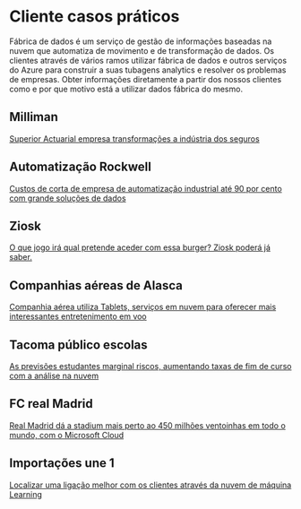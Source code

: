 <properties 
    pageTitle="Cliente casos práticos | Microsoft Azure" 
    description="Saiba mais sobre como alguns dos nossos clientes têm sido com a fábrica de dados do Azure." 
    services="data-factory" 
    documentationCenter="" 
    authors="sharonlo101" 
    manager="jhubbard" 
    editor="monicar"/>

<tags 
    ms.service="data-factory" 
    ms.workload="data-services" 
    ms.tgt_pltfrm="na" 
    ms.devlang="na" 
    ms.topic="article" 
    ms.date="09/20/2016" 
    ms.author="shlo"/>

# <a name="customer-case-studies"></a>Cliente casos práticos

Fábrica de dados é um serviço de gestão de informações baseadas na nuvem que automatiza de movimento e de transformação de dados. Os clientes através de vários ramos utilizar fábrica de dados e outros serviços do Azure para construir a suas tubagens analytics e resolver os problemas de empresas.  Obter informações diretamente a partir dos nossos clientes como e por que motivo está a utilizar dados fábrica do mesmo.

## <a name="milliman"></a>Milliman

[Superior Actuarial empresa transformações a indústria dos seguros](https://customers.microsoft.com/Pages/CustomerStory.aspx?recid=20096)

## <a name="rockwell-automation"></a>Automatização Rockwell

[Custos de corta de empresa de automatização industrial até 90 por cento com grande soluções de dados](https://customers.microsoft.com/Pages/CustomerStory.aspx?recid=18356)

## <a name="ziosk"></a>Ziosk

[O que jogo irá qual pretende aceder com essa burger? Ziosk poderá já saber.](https://customers.microsoft.com/Pages/CustomerStory.aspx?recid=18294)

## <a name="alaska-airlines"></a>Companhias aéreas de Alasca

[Companhia aérea utiliza Tablets, serviços em nuvem para oferecer mais interessantes entretenimento em voo](https://customers.microsoft.com/Pages/CustomerStory.aspx?recid=19357)

## <a name="tacoma-public-schools"></a>Tacoma público escolas

[As previsões estudantes marginal riscos, aumentando taxas de fim de curso com a análise na nuvem](https://customers.microsoft.com/Pages/CustomerStory.aspx?recid=20703)

## <a name="real-madrid-fc"></a>FC real Madrid

[Real Madrid dá a stadium mais perto ao 450 milhões ventoinhas em todo o mundo, com o Microsoft Cloud](https://customers.microsoft.com/Pages/CustomerStory.aspx?recid=20522)

## <a name="pier-1-imports"></a>Importações une 1

[Localizar uma ligação melhor com os clientes através da nuvem de máquina Learning](https://customers.microsoft.com/Pages/CustomerStory.aspx?recid=11257)
